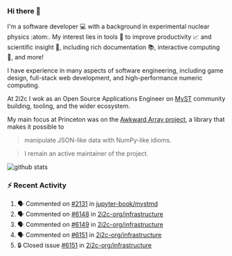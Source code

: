 ### Hi there 👋 

I'm a software developer 💻 with a background in experimental nuclear physics :atom:. My interest lies in tools :wrench: to improve productivity :chart_with_upwards_trend: and scientific insight :telescope:, including rich documentation 📚, interactive computing 🧮, and more! 

I have experience in many aspects of software engineering, including game design, full-stack web development, and high-performance numeric computing. 

At 2i2c I wok as an Open Source Applications Engineer on [MyST](https://github.com/jupyter-book/mystmd) community building, tooling, and the wider ecosystem. 

My main focus at Princeton was on the [Awkward Array project](awkward-array.org/), a library that makes it possible to 
> manipulate JSON-like data with NumPy-like idioms.

> I remain an active maintainer of the project. 

![github stats](https://github-readme-stats.vercel.app/api?username=agoose77&show_icons=true&hide_rank=true&hide_title=true&bg_color=30,e76445,904e95&text_color=efe3ec&icon_color=efe3ec)
<!--
**agoose77/agoose77** is a ✨ _special_ ✨ repository because its `README.md` (this file) appears on your GitHub profile.

Here are some ideas to get you started:

- 🔭 I’m currently working on ...
- 🌱 I’m currently learning ...
- 👯 I’m looking to collaborate on ...
- 🤔 I’m looking for help with ...
- 💬 Ask me about ...
- 📫 How to reach me: ...
- 😄 Pronouns: ...
- ⚡ Fun fact: ...
-->

### :zap: Recent Activity

<!--START_SECTION:activity-->
1. 🗣 Commented on [#2131](https://github.com/jupyter-book/mystmd/issues/2131#issuecomment-3012216898) in [jupyter-book/mystmd](https://github.com/jupyter-book/mystmd)
2. 🗣 Commented on [#6148](https://github.com/2i2c-org/infrastructure/issues/6148#issuecomment-3008813180) in [2i2c-org/infrastructure](https://github.com/2i2c-org/infrastructure)
3. 🗣 Commented on [#6149](https://github.com/2i2c-org/infrastructure/issues/6149#issuecomment-3008487112) in [2i2c-org/infrastructure](https://github.com/2i2c-org/infrastructure)
4. 🗣 Commented on [#6151](https://github.com/2i2c-org/infrastructure/issues/6151#issuecomment-3008456174) in [2i2c-org/infrastructure](https://github.com/2i2c-org/infrastructure)
5. 🔒 Closed issue [#6151](https://github.com/2i2c-org/infrastructure/issues/6151) in [2i2c-org/infrastructure](https://github.com/2i2c-org/infrastructure)
<!--END_SECTION:activity-->
